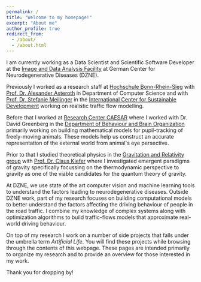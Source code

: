 ```yaml
---
permalink: /
title: "Welcome to my homepage!"
excerpt: "About me"
author_profile: true
redirect_from: 
  - /about/
  - /about.html
---
```


I am currently working as a Data Scientist and Scientific Software Developer at the [Image and Data Analysis Facility](https://www.dzne.de/en/research/core-facilities/image-and-data-analysisfacility) at German Center for Neurodegenerative Diseases (DZNE).

Previously I worked as a research staff at [Hochschule Bonn-Rhein-Sieg](https://www.h-brs.de/) with [Prof. Dr. Alexander Asteroth](https://www.h-brs.de/de/inf/a.asteroth) in Department of Computer Science
and with [Prof. Dr. Stefanie Meilinger](https://www.h-brs.de/en/prof-dr-stefanie-meilinger) in the [International Center for Sustainable Development](https://www.h-brs.de/en/izne) working on realistic traffic flow modelling.

Before that I worked at [Research Center CAESAR](https://www.caesar.de/) where I worked with Dr. David Greenberg in the [Department of Behaviour and Brain Organization](https://www.caesar.de/en/our-research/current-groups/behavior-and-brain-organization/research-focus.html) primarily working on building mathematical models for pupil-tracking of freely-moving animals. These models help us construct an accurate representation of the external world from animal's eye persective.

Prior to that I studied theoretical physics in the [Gravitation and Relativity group](http://www.thp.uni-koeln.de/gravitation/index.html) with [Prof. Dr. Claus Kiefer](http://www.thp.uni-koeln.de/gravitation/mitarbeiter/kiefer.html) where I investigated emergent paradigms of gravity specifically focussing on the thermodynamic perspective to gravity as one of the viable candidates for the quantum theory of gravity.

At DZNE, we use state of the art computer vision and machine learning tools to understand the factors leading to neurodegenerative diseases.
Outside DZNE work, part of my research focuses on building computational models to better understand the factors affecting the driving behaviour of people in the road traffic. I combine my knowledge of complex systems along with optimization algorithms to build traffic-flows models that approximate real-world driving behaviour.

On top of my research I work on a number of side projects that falls under the umbrella term _Artificial Life_. You will find these projects while browsing through the contents of this webpage.
These pages are intended primarily to organize my research and to provide an overview for those interested in my work.

Thank you for dropping by!
